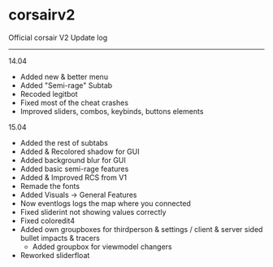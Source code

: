 # corsairv2
Official corsair V2 Update log

------------------------------
14.04
                                  
- Added new & better menu
- Added "Semi-rage" Subtab
- Recoded legitbot 
- Fixed most of the cheat crashes
- Improved sliders, combos, keybinds, buttons elements
                               
                                                    
15.04

- Added the rest of subtabs 
- Added & Recolored shadow for GUI
- Added background blur for GUI
- Added basic semi-rage features 
- Added & Improved RCS from V1 
- Remade the fonts 
- Added Visuals -> General Features
- Now eventlogs logs the map where you connected
- Fixed sliderint not showing values correctly 
- Fixed coloredit4
- Added own groupboxes for thirdperson & settings / client & server sided bullet impacts & tracers
  * Added groupbox for viewmodel changers 
- Reworked sliderfloat 

